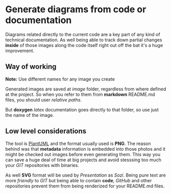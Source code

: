 Generate diagrams from code or documentation 
============================================

Diagrams related directly to the current code are a key part of any kind of technical documentation. As well being able to track down partial changes **inside** of those images along the code itself right out off the bat it's a huge improvement.

## Way of working <!-- section image00 -->

**Note:** Use different names for any image you create

Generated images are saved at *image* folder, regardless from where defined at the project. So when you refer to them from **markdown** README.md files, you should user *relative paths*.

But **doxygen** *latex* documentation goes directly to that folder, so use just the name of the image.

## Low level considerations <!-- section image01 -->

The tool is [PlantUML](http://plantuml.sourceforge.net) and the format usually used is **PNG**. The reason behind was that **metadata** information is embedded into those photos and it might be checked out images before even generating them. This way you can save a huge deal of time at big projects and avoid stesssing too much your *GIT* repositories with binaries.

As well **SVG** format will be used by *Presentation* as *Sozi*. Being pure text are more *friendly* to *GIT* but being able to contain **code**, *GitHub* and other repositories prevent them from being renderized for your README.md files.
